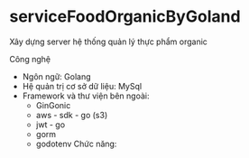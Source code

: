 # serviceFoodOrganicByGoland
Xây dựng server hệ thống quản lý thực phẩm organic

Công nghệ
- Ngôn ngữ: Golang
- Hệ quản trị cơ sở dữ liệu: MySql
- Framework và thư viện bên ngoài: 
  + GinGonic
  + aws - sdk - go (s3)
  + jwt - go
  + gorm
  + godotenv
Chức năng:
